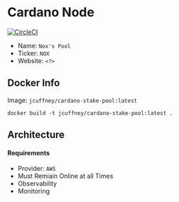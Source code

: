 # Cardano Node

[![CircleCI](https://circleci.com/gh/jcuffney/cardano-node.svg?style=svg)](https://circleci.com/gh/jcuffney/cardano-node)

- Name: `Nox's Pool`
- Ticker: `NOX`
- Website: `<?>`

## Docker Info

Image: `jcuffney/cardano-stake-pool:latest`

`docker build -t jcuffney/cardano-stake-pool:latest .` 

## Architecture

#### Requirements

- Provider: `AWS`
- Must Remiain Online at all Times
- Observability
- Monitoring